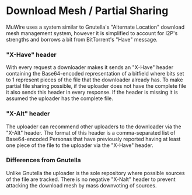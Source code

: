 # Download Mesh / Partial Sharing

MuWire uses a system similar to Gnutella's "Alternate Location" download mesh management system, however it is simplified to account for I2P's strengths and borrows a bit from BitTorrent's "Have" message.

### "X-Have" header

With every request a downloader makes it sends an "X-Have" header containing the Base64-encoded representation of a bitfield where bits set to 1 represent pieces of the file that the downloader already has.  To make partial file sharing possible, if the uploader does not have the complete file it also sends this header in every response.  If the header is missing it is assumed the uploader has the complete file.

### "X-Alt" header

The uploader can recommend other uploaders to the downloader via the "X-Alt" header.  The format of this header is a comma-separated list of Base64-encoded Personas that have previously reported having at least one piece of the file to the uploader via the "X-Have" header.

### Differences from Gnutella

Unlike Gnutella the uploader is the sole repository where possible sources of the file are tracked.  There is no negative "X-Nalt" header to prevent attacking the download mesh by mass downvoting of sources.
